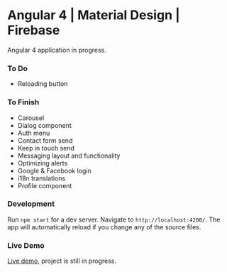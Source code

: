 # Angular 4 | Material Design | Firebase

<p>Angular 4 application in progress.</p>

### To Do
* Reloading button

### To Finish
* Carousel
* Dialog component
* Auth menu
* Contact form send
* Keep in touch send
* Messaging layout and functionality
* Optimizing alerts
* Google & Facebook login
* i18n translations
* Profile component

### Development

Run `npm start` for a dev server. Navigate to `http://localhost:4200/`. The app will automatically reload if you change any of the source files.

### Live Demo

[Live demo](http://angular4.jerouw.nl/home), project is still in progress.

